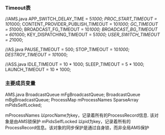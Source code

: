 

### Timeout表

//AMS.java
APP_SWITCH_DELAY_TIME = 5*1000;
PROC_START_TIMEOUT = 10*1000;
CONTENT_PROVIDER_PUBLISH_TIMEOUT = 10*1000;
GC_TIMEOUT = 5*1000;
BROADCAST_FG_TIMEOUT = 10*1000;
BROADCAST_BG_TIMEOUT = 60*1000;
KEY_DISPATCHING_TIMEOUT = 5*1000;
USER_SWITCH_TIMEOUT = 2*1000;

//AS.java
PAUSE_TIMEOUT = 500;
STOP_TIMEOUT = 10*1000;
DESTROY_TIMEOUT = 10*1000;

//ASS.java
IDLE_TIMEOUT = 10 * 1000;
SLEEP_TIMEOUT = 5 * 1000;
LAUNCH_TIMEOUT = 10 * 1000;


### 主要成员变量

AMS.java
BroadcastQueue mFgBroadcastQueue;
BroadcastQueue mBgBroadcastQueue;
ProcessMap<ProcessRecord> mProcessNames
SparseArray<ProcessRecord> mPidsSelfLocked;


mProcessNames    以procName为key，记录着所有的ProcessRecord信息. 该对象是由AMS锁保护
mPidsSelfLocked  以pid为key，记录着所有的ProcessRecord信息。该对象的同步保护是通过自身锁，而非全局AMS保护
